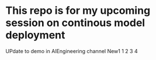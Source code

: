 # This repo is for my upcoming session on continous model deployment


UPdate to demo in AIEngineering channel
New1
1
2
3
4
